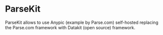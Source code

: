 ParseKit
========

ParseKit allows to use Anypic (example by Parse.com) self-hosted replacing the Parse.com framework with Datakit (open source) framework.